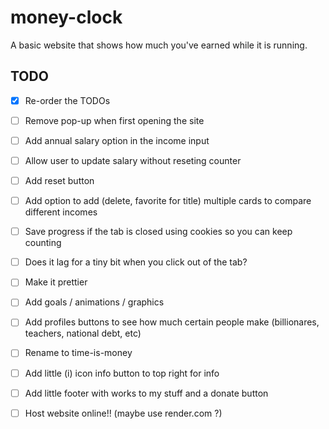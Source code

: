 # money-clock
A basic website that shows how much you've earned while it is running.

## TODO
- [x] Re-order the TODOs
- [ ] Remove pop-up when first opening the site

- [ ] Add annual salary option in the income input
- [ ] Allow user to update salary without reseting counter
- [ ] Add reset button

- [ ] Add option to add (delete, favorite for title) multiple cards to compare different incomes

- [ ] Save progress if the tab is closed using cookies so you can keep counting
- [ ] Does it lag for a tiny bit when you click out of the tab?

- [ ] Make it prettier
- [ ] Add goals / animations / graphics

- [ ] Add profiles buttons to see how much certain people make (billionares, teachers, national debt, etc)

- [ ] Rename to time-is-money
- [ ] Add little (i) icon info button to top right for info
- [ ] Add little footer with works to my stuff and a donate button

- [ ] Host website online!! (maybe use render.com ?)